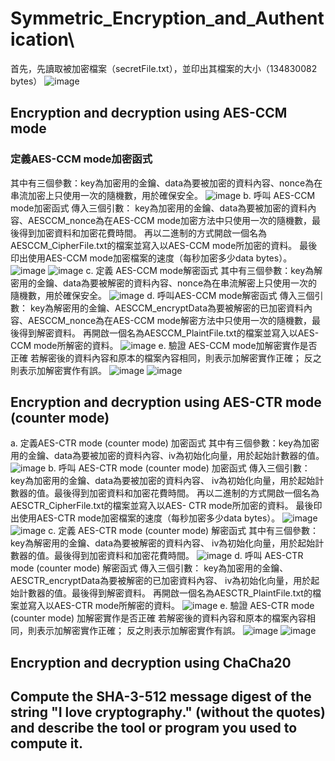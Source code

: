 # Symmetric_Encryption_and_Authentication\
首先，先讀取被加密檔案（secretFile.txt），並印出其檔案的大小（134830082 bytes）
![image](https://github.com/user-attachments/assets/45740948-d5be-47aa-8cc8-ea92be81dd8a)

## Encryption and decryption using AES-CCM mode
### 定義AES-CCM mode加密函式
其中有三個參數：key為加密用的金鑰、data為要被加密的資料內容、nonce為在串流加密上只使用一次的隨機數，用於確保安全。
![image](https://github.com/user-attachments/assets/6020e3f4-75cb-414d-a661-16a7799db0cd)
b.	呼叫 AES-CCM mode加密函式
傳入三個引數： key為加密用的金鑰、data為要被加密的資料內容、AESCCM_nonce為在AES-CCM mode加密方法中只使用一次的隨機數，最後得到加密資料和加密花費時間。
再以二進制的方式開啟一個名為AESCCM_CipherFile.txt的檔案並寫入以AES-CCM mode所加密的資料。
最後印出使用AES-CCM mode加密檔案的速度（每秒加密多少data bytes）。
![image](https://github.com/user-attachments/assets/02cae0c7-6e55-4ef5-a0ee-22f12991e184)
![image](https://github.com/user-attachments/assets/46e9772f-1cec-461a-9352-7cec61ab26b7)
c.	定義 AES-CCM mode解密函式
其中有三個參數：key為解密用的金鑰、data為要被解密的資料內容、nonce為在串流解密上只使用一次的隨機數，用於確保安全。
![image](https://github.com/user-attachments/assets/bcd7be69-e000-4902-a7e8-bcaa8775a9b2)
d.	呼叫AES-CCM mode解密函式
傳入三個引數： key為解密用的金鑰、AESCCM_encryptData為要被解密的已加密資料內容、AESCCM_nonce為在AES-CCM mode解密方法中只使用一次的隨機數，最後得到解密資料。
再開啟一個名為AESCCM_PlaintFile.txt的檔案並寫入以AES-CCM mode所解密的資料。
![image](https://github.com/user-attachments/assets/5bdd6af0-d95c-4a3c-8f8e-a6d6ec23d7e9)
e.	驗證 AES-CCM mode加解密實作是否正確
若解密後的資料內容和原本的檔案內容相同，則表示加解密實作正確；
	反之則表示加解密實作有誤。
![image](https://github.com/user-attachments/assets/fe5ede5c-e48c-4e86-9f93-fdbb2e26f70a)
![image](https://github.com/user-attachments/assets/b3309083-6002-4668-b4aa-90d10648ee7a)

## Encryption and decryption using AES-CTR mode (counter mode)
a.	定義AES-CTR mode (counter mode) 加密函式
其中有三個參數：key為加密用的金鑰、data為要被加密的資料內容、iv為初始化向量，用於起始計數器的值。
![image](https://github.com/user-attachments/assets/e96ee648-64e7-4d7f-bed2-33eb8ae44dbb)
b.	呼叫 AES-CTR mode (counter mode) 加密函式
傳入三個引數： key為加密用的金鑰、data為要被加密的資料內容、 iv為初始化向量，用於起始計數器的值。最後得到加密資料和加密花費時間。
再以二進制的方式開啟一個名為AESCTR_CipherFile.txt的檔案並寫入以AES- CTR mode所加密的資料。
最後印出使用AES-CTR mode加密檔案的速度（每秒加密多少data bytes）。
![image](https://github.com/user-attachments/assets/ad16c053-53a3-4a35-a110-53fd3d38c758)
![image](https://github.com/user-attachments/assets/6528acd6-6938-4889-a986-d335226b5fef)
c.	定義 AES-CTR mode (counter mode) 解密函式
其中有三個參數：key為解密用的金鑰、data為要被解密的資料內容、 iv為初始化向量，用於起始計數器的值。最後得到加密資料和加密花費時間。
![image](https://github.com/user-attachments/assets/715b200a-cfa2-4587-b813-9ec532da837d)
d.	呼叫 AES-CTR mode (counter mode) 解密函式
傳入三個引數： key為加密用的金鑰、AESCTR_encryptData為要被解密的已加密資料內容、 iv為初始化向量，用於起始計數器的值。最後得到解密資料。
再開啟一個名為AESCTR_PlaintFile.txt的檔案並寫入以AES-CTR mode所解密的資料。
![image](https://github.com/user-attachments/assets/269d1d6a-e55b-4a24-a052-dacd4f671093)
e.	驗證 AES-CTR mode (counter mode) 加解密實作是否正確
若解密後的資料內容和原本的檔案內容相同，則表示加解密實作正確；
	反之則表示加解密實作有誤。
![image](https://github.com/user-attachments/assets/16b49eb5-a118-45b3-9b34-f5ee0d8604f5)
![image](https://github.com/user-attachments/assets/688ba8e1-75a6-47ed-a161-367f16aefe28)

## Encryption and decryption using ChaCha20
## Compute the SHA-3-512 message digest of the string "I love cryptography." (without the quotes) and describe the tool or program you used to compute it.
